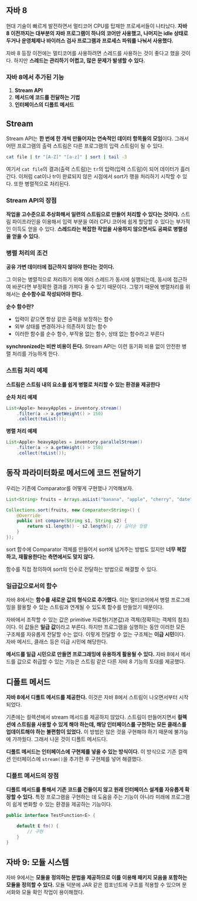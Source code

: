 ## 자바 8

현대 기술이 빠르게 발전하면서 멀티코어 CPU를 탑재한 프로세서들이 나타났다. **자바 8 이전까지는 대부분의 자바 프로그램이 하나의 코어만 사용했고, 나머지는 idle 상태로 두거나 운영체제나 바이러스 검사 프로그램과 프로세스 파워를 나눠서 사용했다.**

자바 8 등장 이전에는 멀티코어를 사용하려면 스레드를 사용하는 것이 좋다고 했을 것이다. 하지만 **스레드는 관리하기 어렵고, 많은 문제가 발생할 수 있다.**

### 자바 8에서 추가된 기능

1. **Stream API**
2. **메서드에 코드를 전달하는 기법**
3. **인터페이스의 디폴트 메서드**

## Stream

Stream API는 **한 번에 한 개씩 만들어지는 연속적인 데이터 항목들의 모임**이다. 그래서 어떤 프로그램의 출력 스트림은 다른 프로그램의 입력 스트림이 될 수 있다.

```bash
cat file | tr "[A-Z]" "[a-z]" | sort | tail -3
```

여기서 `cat file`의 결과(출력 스트림)는 `tr`의 입력(입력 스트림)이 되어 데이터가 흘러간다. 이처럼 cat이나 tr이 완료되지 않은 시점에서 sort가 행을 처리하기 시작할 수 있다. 또한 병렬적으로 처리된다.

### Stream API의 장점

**작업을 고수준으로 추상화해서 일련의 스트림으로 만들어 처리할 수 있다는 것이다.** 스트림 파이프라인을 이용해서 입력 부분을 여러 CPU 코어에 쉽게 할당할 수 있다는 부가적인 이득도 얻을 수 있다. **스레드라는 복잡한 작업을 사용하지 않으면서도 공짜로 병렬성을 얻을 수 있다.**

### 병렬 처리의 조건

**공유 가변 데이터에 접근하지 않아야 한다는 것이다.**

그 이유는 병렬적으로 처리하기 위해 여러 스레드가 동시에 실행되는데, 동시에 접근하여 바꾼다면 부정확한 결과를 가져다 줄 수 있기 때문이다. 그렇기 때문에 병렬처리를 위해서는 **순수함수로 작성되어야 한다.**

**순수 함수란?**

- 입력이 같으면 항상 같은 출력을 보장하는 함수
- 외부 상태를 변경하거나 의존하지 않는 함수
- 이러한 함수를 순수 함수, 부작용 없는 함수, 상태 없는 함수라고 부른다

**synchronized는 비싼 비용이 든다.** Stream API는 이런 동기화 비용 없이 안전한 병렬 처리를 가능하게 한다.

### 스트림 처리 예제

**스트림은 스트림 내의 요소를 쉽게 병렬로 처리할 수 있는 환경을 제공한다**

**순차 처리 예제**

```java
List<Apple> heavyApples = inventory.stream()
    .filter(a -> a.getWeight() > 150)
    .collect(toList());
```

**병렬 처리 예제**

```java
List<Apple> heavyApples = inventory.parallelStream()
    .filter(a -> a.getWeight() > 150)
    .collect(toList());
```

## 동작 파라미터화로 메서드에 코드 전달하기

우리는 기존에 Comparator를 어떻게 구현했나 기억해보자.

```java
List<String> fruits = Arrays.asList("banana", "apple", "cherry", "date");

Collections.sort(fruits, new Comparator<String>() {
    @Override
    public int compare(String s1, String s2) {
        return s1.length() - s2.length(); // 길이순 정렬
    }
});
```

sort 함수에 Comparator 객체를 만들어서 sort에 넘겨주는 방법도 있지만 **너무 복잡하고, 재활용한다는 측면에서도 맞지 않다.**

함수를 직접 정의하여 sort의 인수로 전달하는 방법으로 해결할 수 있다.

### 일급값으로서의 함수

자바 8에서는 **함수를 새로운 값의 형식으로 추가했다.** 이는 멀티코어에서 병렬 프로그래밍을 활용할 수 있는 스트림과 연계될 수 있도록 함수를 만들었기 때문이다.

자바에서 조작할 수 있는 값은 primitive 자료형(기본값)과 객체(정확히는 객체의 참조)이다. 이 값들은 **일급 값**이라고 부른다. 하지만 프로그램을 실행하는 동안 이러한 모든 구조체를 자유롭게 전달할 수는 없다. 이렇게 전달할 수 없는 구조체는 **이급 시민**이다. 자바 메서드, 클래스 등은 이급 시민에 해당한다.

**메서드를 일급 시민으로 만들면 프로그래밍에 유용하게 활용될 수 있다.** 자바 8에서 메서드를 값으로 취급할 수 있는 기능은 스트림 같은 다른 자바 8 기능의 토대를 제공했다.

## 디폴트 메서드

**자바 8에서 디폴트 메서드를 제공한다.** 이것은 자바 8에서 스트림이 나오면서부터 시작되었다.

기존에는 컬렉션에서 stream 메서드를 제공하지 않았다. 스트림이 만들어지면서 **컬렉션에 스트림을 사용할 수 있게 해야 하는데, 해당 인터페이스를 구현하는 모든 클래스를 업데이트해야 하는 불편함이 있었다.** 이 방법은 많은 것을 구현해야 하기 때문에 불가능에 가까웠다. 그래서 나온 것이 디폴트 메서드다.

**디폴트 메서드는 인터페이스에 구현체를 넣을 수 있는 방식이다.** 이 방식으로 기존 컬렉션 인터페이스에 `stream()`을 추가한 후 구현체를 넣어 해결했다.

### 디폴트 메서드의 장점

**디폴트 메서드를 통해서 기존 코드를 건들이지 않고 원래 인터페이스 설계를 자유롭게 확장할 수 있다.** 특정 프로그램을 구현하는 데 도움을 주는 기능이 아니라 미래에 프로그램이 쉽게 변화할 수 있는 환경을 제공하는 기능이다.

```java
public interface TestFunction<E> {

    default E fn() {
        // 구현
    }
}
```

## 자바 9: 모듈 시스템

자바 9에서는 **모듈을 정의하는 문법을 제공하므로 이를 이용해 패키지 모음을 포함하는 모듈을 정의할 수 있다.** 모듈 덕분에 JAR 같은 컴포넌트에 구조를 적용할 수 있으며 문서화와 모듈 확인 작업이 용이해졌다.

